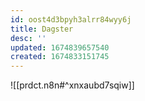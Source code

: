 ```yaml
---
id: oost4d3bpyh3alrr84wyy6j
title: Dagster
desc: ''
updated: 1674839657540
created: 1674833151745
---
```


![[prdct.n8n#^xnxaubd7sqiw]]
